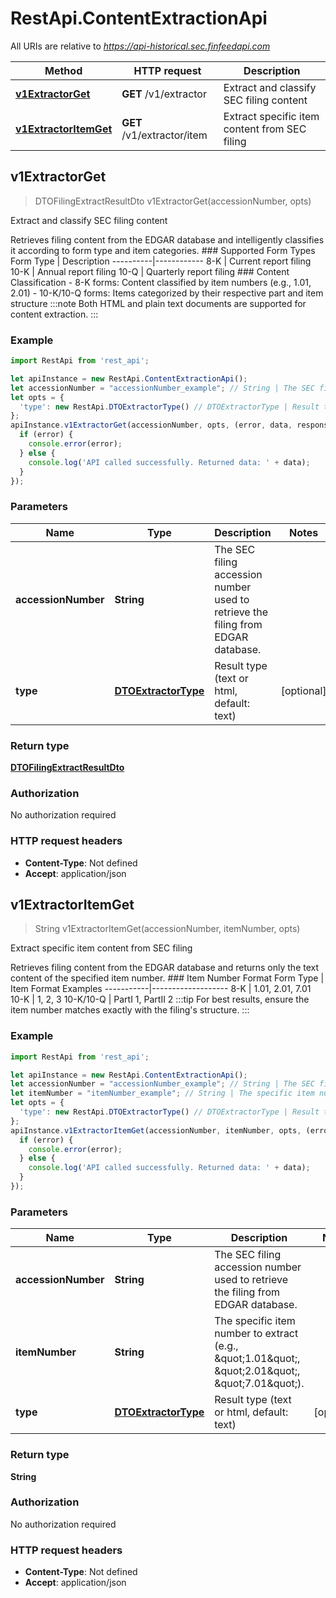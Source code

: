 # RestApi.ContentExtractionApi

All URIs are relative to *https://api-historical.sec.finfeedapi.com*

Method | HTTP request | Description
------------- | ------------- | -------------
[**v1ExtractorGet**](ContentExtractionApi.md#v1ExtractorGet) | **GET** /v1/extractor | Extract and classify SEC filing content 
[**v1ExtractorItemGet**](ContentExtractionApi.md#v1ExtractorItemGet) | **GET** /v1/extractor/item | Extract specific item content from SEC filing



## v1ExtractorGet

> DTOFilingExtractResultDto v1ExtractorGet(accessionNumber, opts)

Extract and classify SEC filing content 

Retrieves filing content from the EDGAR database and intelligently classifies it according to form type and item categories.    ### Supported Form Types    Form Type | Description  ----------|------------  8-K      | Current report filing  10-K     | Annual report filing  10-Q     | Quarterly report filing    ### Content Classification  - 8-K forms: Content classified by item numbers (e.g., 1.01, 2.01)  - 10-K/10-Q forms: Items categorized by their respective part and item structure    :::note  Both HTML and plain text documents are supported for content extraction.  :::

### Example

```javascript
import RestApi from 'rest_api';

let apiInstance = new RestApi.ContentExtractionApi();
let accessionNumber = "accessionNumber_example"; // String | The SEC filing accession number used to retrieve the filing from EDGAR database.
let opts = {
  'type': new RestApi.DTOExtractorType() // DTOExtractorType | Result type (text or html, default: text)
};
apiInstance.v1ExtractorGet(accessionNumber, opts, (error, data, response) => {
  if (error) {
    console.error(error);
  } else {
    console.log('API called successfully. Returned data: ' + data);
  }
});
```

### Parameters


Name | Type | Description  | Notes
------------- | ------------- | ------------- | -------------
 **accessionNumber** | **String**| The SEC filing accession number used to retrieve the filing from EDGAR database. | 
 **type** | [**DTOExtractorType**](.md)| Result type (text or html, default: text) | [optional] 

### Return type

[**DTOFilingExtractResultDto**](DTOFilingExtractResultDto.md)

### Authorization

No authorization required

### HTTP request headers

- **Content-Type**: Not defined
- **Accept**: application/json


## v1ExtractorItemGet

> String v1ExtractorItemGet(accessionNumber, itemNumber, opts)

Extract specific item content from SEC filing

Retrieves filing content from the EDGAR database and returns only the text content of the specified item number.    ### Item Number Format    Form Type | Item Format Examples  -----------|-------------------  8-K       | 1.01, 2.01, 7.01  10-K      | 1, 2, 3  10-K/10-Q | PartI 1, PartII 2    :::tip  For best results, ensure the item number matches exactly with the filing&#39;s structure.  :::

### Example

```javascript
import RestApi from 'rest_api';

let apiInstance = new RestApi.ContentExtractionApi();
let accessionNumber = "accessionNumber_example"; // String | The SEC filing accession number used to retrieve the filing from EDGAR database.
let itemNumber = "itemNumber_example"; // String | The specific item number to extract (e.g., \"1.01\", \"2.01\", \"7.01\").
let opts = {
  'type': new RestApi.DTOExtractorType() // DTOExtractorType | Result type (text or html, default: text)
};
apiInstance.v1ExtractorItemGet(accessionNumber, itemNumber, opts, (error, data, response) => {
  if (error) {
    console.error(error);
  } else {
    console.log('API called successfully. Returned data: ' + data);
  }
});
```

### Parameters


Name | Type | Description  | Notes
------------- | ------------- | ------------- | -------------
 **accessionNumber** | **String**| The SEC filing accession number used to retrieve the filing from EDGAR database. | 
 **itemNumber** | **String**| The specific item number to extract (e.g., \&quot;1.01\&quot;, \&quot;2.01\&quot;, \&quot;7.01\&quot;). | 
 **type** | [**DTOExtractorType**](.md)| Result type (text or html, default: text) | [optional] 

### Return type

**String**

### Authorization

No authorization required

### HTTP request headers

- **Content-Type**: Not defined
- **Accept**: application/json

